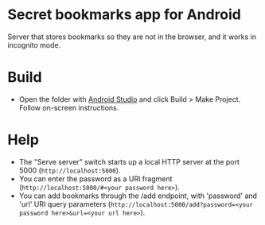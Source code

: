 # Secret bookmarks app for Android

Server that stores bookmarks so they are not in the browser, and it works in incognito mode.

# Build

- Open the folder with [Android Studio](https://developer.android.com/studio) and click Build > Make Project. Follow on-screen instructions.

# Help

- The "Serve server" switch starts up a local HTTP server at the port 5000 (`http://localhost:5000`).
- You can enter the password as a URI fragment (`http://localhost:5000/#<your password here>`).
- You can add bookmarks through the /add endpoint, with 'password' and 'url' URI query parameters (`http://localhost:5000/add?password=<your password here>&url=<your url here>`).
